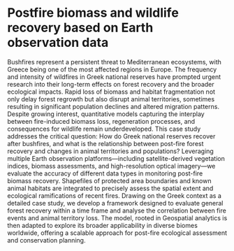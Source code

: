 # Postfire biomass and wildlife recovery based on Earth observation data

Bushfires represent a persistent threat to Mediterranean ecosystems, with Greece
being one of the most affected regions in Europe. The frequency and intensity of
wildfires in Greek national reserves have prompted urgent research into their long-term effects on forest recovery and the broader ecological impacts. Rapid loss of
biomass and habitat fragmentation not only delay forest regrowth but also disrupt
animal territories, sometimes resulting in significant population declines and altered
migration patterns. Despite growing interest, quantitative models capturing the
interplay between fire-induced biomass loss, regeneration processes, and
consequences for wildlife remain underdeveloped.
This case study addresses the critical question: How do Greek national reserves
recover after bushfires, and what is the relationship between post-fire forest recovery
and changes in animal territories and populations? Leveraging multiple Earth
observation platforms—including satellite-derived vegetation indices, biomass
assessments, and high-resolution optical imagery—we evaluate the accuracy of
different data types in monitoring post-fire biomass recovery. Shapefiles of protected
area boundaries and known animal habitats are integrated to precisely assess the
spatial extent and ecological ramifications of recent fires.
Drawing on the Greek context as a detailed case study, we develop a framework
designed to evaluate general forest recovery within a time frame and analyse the
correlation between fire events and animal territory loss. The model, rooted in
Geospatial analytics is then adapted to explore its broader applicability in diverse
biomes worldwide, offering a scalable approach for post-fire ecological assessment
and conservation planning.
